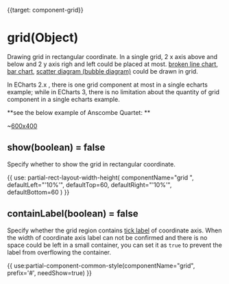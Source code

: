 
{{target: component-grid}}

# grid(Object)

Drawing grid in rectangular coordinate. In a single grid, 2 x axis above and below and 2 y axis righ and left could be placed at most.  [broken line chart](~series-line), [bar chart](~series-bar), [scatter diagram (bubble diagram)](~series-scatter) could be drawn in grid.

In ECharts 2.x , there is one grid component at most in a single echarts example; while in ECharts 3, there is no limitation about the quantity of grid component in a single echarts example.

**see the below example of Anscombe Quartet: **

~[600x400](${galleryViewPath}scatter-anscombe-quartet&edit=1&reset=1)

## show(boolean) = false

Specify whether to show the grid in rectangular coordinate.

{{ use: partial-rect-layout-width-height(
    componentName="grid ",
    defaultLeft="'10%'",
    defaultTop=60,
    defaultRight="'10%'",
    defaultBottom=60
) }}

## containLabel(boolean) = false

Specify whether the grid region contains [tick label](~yAxis.axisLabel) of coordinate axis. When the width of coordinate axis label can not be confirmed and there is no space could be left in a small container, you can set it as  `true` to prevent the label from overflowing the container.

{{ use:partial-component-common-style(componentName="grid", prefix='#', needShow=true) }}
